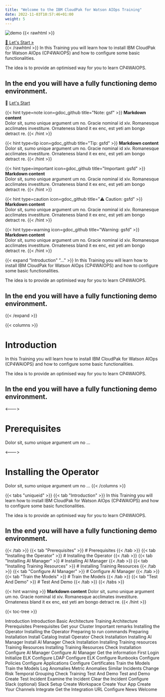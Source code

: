 ```yaml
---
title: "Welcome to the IBM CloudPak for Watson AIOps Training"
date: 2022-11-03T10:57:46+01:00
weight: 5
---
```



![demo](/cp4waiops-training/pics/00_aimanager_insights.png)
{{< rawhtml >}}
<div class="prev-next">
<a class="link-reverse" href="/cp4waiops-training/introduction/intro_00/">🚀 Let's Start »</a>
</div>
</div>
{{< /rawhtml >}}
In this Training you will learn how to install IBM CloudPak for Watson AIOps (CP4WAIOPS) and how to configure some basic functionalities.

The idea is to provide an optimised way for you to learn CP4WAIOPS.
## In the end you will have a fully functioning demo environment.

🚀 [Let's Start](/cp4waiops-training/introduction/intro_00/)

{{< hint type=note icon=gdoc_github title="Note: gsf" >}}
**Markdown content**\
Dolor sit, sumo unique argument um no. Gracie nominal id xiv. Romanesque acclimates investiture.
 Ornateness bland it ex enc, est yeti am bongo detract re.
{{< /hint >}}

{{< hint type=tip icon=gdoc_github title="Tip: gsfd" >}}
**Markdown content**\
Dolor sit, sumo unique argument um no. Gracie nominal id xiv. Romanesque acclimates investiture.
 Ornateness bland it ex enc, est yeti am bongo detract re.
{{< /hint >}}


{{< hint type=important icon=gdoc_github title="Important: gsfd" >}}
**Markdown content**\
Dolor sit, sumo unique argument um no. Gracie nominal id xiv. Romanesque acclimates investiture.
 Ornateness bland it ex enc, est yeti am bongo detract re.
{{< /hint >}}


{{< hint type=caution icon=gdoc_github title="⚠️ Caution: gsfd" >}}
**Markdown content**\
Dolor sit, sumo unique argument um no. Gracie nominal id xiv. Romanesque acclimates investiture.
 Ornateness bland it ex enc, est yeti am bongo detract re.
{{< /hint >}}


{{< hint type=warning icon=gdoc_github title="Warning: gsfd" >}}
**Markdown content**\
Dolor sit, sumo unique argument um no. Gracie nominal id xiv. Romanesque acclimates investiture.
 Ornateness bland it ex enc, est yeti am bongo detract re.
{{< /hint >}}



{{< expand "Introduction" "..." >}}
In this Training you will learn how to install IBM CloudPak for Watson AIOps (CP4WAIOPS) and how to configure some basic functionalities.

The idea is to provide an optimised way for you to learn CP4WAIOPS.
## In the end you will have a fully functioning demo environment.

{{< /expand >}}

{{< columns >}} <!-- begin columns block -->
# Introduction

In this Training you will learn how to install IBM CloudPak for Watson AIOps (CP4WAIOPS) and how to configure some basic functionalities.

The idea is to provide an optimised way for you to learn CP4WAIOPS.
## In the end you will have a fully functioning demo environment.


<---> <!-- magic sparator, between columns -->

# Prerequisites
Dolor sit, sumo unique argument um no ...

<---> <!-- magic sparator, between columns -->

# Installing the Operator
Dolor sit, sumo unique argument um no ...
{{< /columns >}}

{{< tabs "uniqueid" >}}
{{< tab "Introduction" >}} In this Training you will learn how to install IBM CloudPak for Watson AIOps (CP4WAIOPS) and how to configure some basic functionalities.

The idea is to provide an optimised way for you to learn CP4WAIOPS.
## In the end you will have a fully functioning demo environment.
 {{< /tab >}}
{{< tab "Prerequisites" >}} # Prerequisites {{< /tab >}}
{{< tab "Installing the Operator" >}} # Installing the Operator {{< /tab >}}
{{< tab "Installing AI Manager" >}} # Installing AI Manager {{< /tab >}}
{{< tab "Installing Training Resources" >}} # Installing Training Resources {{< /tab >}}
{{< tab "Configure AI Manager" >}} # Configure AI Manager {{< /tab >}}
{{< tab "Train the Models" >}} # Train the Models {{< /tab >}}
{{< tab "Test And Demo" >}} # Test And Demo {{< /tab >}}
{{< /tabs >}}

{{< hint warning >}}
**Markdown content**
Dolor sit, sumo unique argument um no. Gracie nominal id xiv. Romanesque acclimates investiture.
 Ornateness bland it ex enc, est yeti am bongo detract re.
{{< /hint >}}


{{< toc-tree >}}




Introduction
Introduction
Basic Architecture
Training Architecture
Prerequisites
Prerequisites
Get your Cluster
Important remarks
Installing the Operator
Installing the Operator
Preparing to run commands
Preparing Installation
Install Catalog
Install Operator
Check Installation
Installing AI Manager
Install AI Manager
Check Installation
Installing Training resources
Training Resources
Installing Training Resources
Check Installation
Configure AI Manager
Configure AI Manager
Get the information
First Login
Initialize ELK
Configure LDAP
Configure ELK
Configure Runbooks
Configure Policies
Configure Applications
Configure Certificates
Train the Models
Train the Models
Log Anomalies
Metric Anomalies
Similar Incidents
Change Risk
Temporal Grouping
Check Training
Test And Demo
Test and Demo
Create Test Incident
Examine the Incident
Clear the Incident
Configure Slack (optional)
Slack Setup
Create Workspace
Create Your App
Create Your Channels
Integrate
Get the Integration URL
Configure
News
Welcome